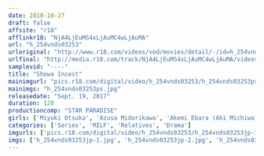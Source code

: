 ```yaml
---
date: 2018-10-27
draft: false
affsite: "r18"
afflinkr18: "NjA4LjEuMS4xLjAuMC4wLjAuMA"
url: "h_254vnds03253"
urloriginal: "http://www.r18.com/videos/vod/movies/detail/-/id=h_254vnds03253"
urlfinal: "http://media.r18.com/track/NjA4LjEuMS4xLjAuMC4wLjAuMA/videos/vod/movies/detail/-/id=h_254vnds03253"
samplevid: "----"
title: "Showa Incest"
mainimgurl: "pics.r18.com/digital/video/h_254vnds03253/h_254vnds03253ps.jpg"
mainimgs: "h_254vnds03253ps.jpg"
releasedate: "Sept. 19, 2017"
duration: 128
productioncomp: "STAR PARADISE"
girls: ['Miyuki Otsuka', 'Azusa Midorikawa', 'Akemi Ebara (Aki Michiwa)', 'Yukari Nakazato', 'Yuko Kanzaki']
categories: ['Series', 'MILF', 'Relatives', 'Drama']
imgurls: ['pics.r18.com/digital/video/h_254vnds03253/h_254vnds03253jp-1.jpg', 'pics.r18.com/digital/video/h_254vnds03253/h_254vnds03253jp-2.jpg', 'pics.r18.com/digital/video/h_254vnds03253/h_254vnds03253jp-3.jpg', 'pics.r18.com/digital/video/h_254vnds03253/h_254vnds03253jp-4.jpg', 'pics.r18.com/digital/video/h_254vnds03253/h_254vnds03253jp-5.jpg', 'pics.r18.com/digital/video/h_254vnds03253/h_254vnds03253jp-6.jpg', 'pics.r18.com/digital/video/h_254vnds03253/h_254vnds03253jp-7.jpg', 'pics.r18.com/digital/video/h_254vnds03253/h_254vnds03253jp-8.jpg', 'pics.r18.com/digital/video/h_254vnds03253/h_254vnds03253jp-9.jpg', 'pics.r18.com/digital/video/h_254vnds03253/h_254vnds03253jp-10.jpg', 'pics.r18.com/digital/video/h_254vnds03253/h_254vnds03253jp-11.jpg', 'pics.r18.com/digital/video/h_254vnds03253/h_254vnds03253jp-12.jpg', 'pics.r18.com/digital/video/h_254vnds03253/h_254vnds03253jp-13.jpg', 'pics.r18.com/digital/video/h_254vnds03253/h_254vnds03253jp-14.jpg', 'pics.r18.com/digital/video/h_254vnds03253/h_254vnds03253jp-15.jpg', 'pics.r18.com/digital/video/h_254vnds03253/h_254vnds03253jp-16.jpg', 'pics.r18.com/digital/video/h_254vnds03253/h_254vnds03253jp-17.jpg', 'pics.r18.com/digital/video/h_254vnds03253/h_254vnds03253jp-18.jpg', 'pics.r18.com/digital/video/h_254vnds03253/h_254vnds03253jp-19.jpg', 'pics.r18.com/digital/video/h_254vnds03253/h_254vnds03253jp-20.jpg']
imgs: ['h_254vnds03253jp-1.jpg', 'h_254vnds03253jp-2.jpg', 'h_254vnds03253jp-3.jpg', 'h_254vnds03253jp-4.jpg', 'h_254vnds03253jp-5.jpg', 'h_254vnds03253jp-6.jpg', 'h_254vnds03253jp-7.jpg', 'h_254vnds03253jp-8.jpg', 'h_254vnds03253jp-9.jpg', 'h_254vnds03253jp-10.jpg', 'h_254vnds03253jp-11.jpg', 'h_254vnds03253jp-12.jpg', 'h_254vnds03253jp-13.jpg', 'h_254vnds03253jp-14.jpg', 'h_254vnds03253jp-15.jpg', 'h_254vnds03253jp-16.jpg', 'h_254vnds03253jp-17.jpg', 'h_254vnds03253jp-18.jpg', 'h_254vnds03253jp-19.jpg', 'h_254vnds03253jp-20.jpg']
---
```

